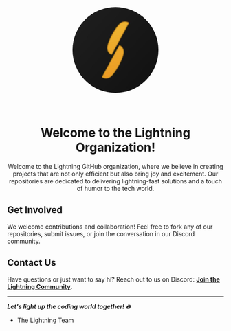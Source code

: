 <div align="center">
  <a href="https://discord.gg/uUFGqVFenD"><img src="../assets/pfp.jpg" height="200" alt="Lightning Logo" style="border-radius:50%"></a>
</div>

<h1 align="center">
  <br>
  Welcome to the Lightning Organization!
</h1>

<p align="center">Welcome to the Lightning GitHub organization, where we believe in creating projects that are not only efficient but also bring joy and excitement. Our repositories are dedicated to delivering lightning-fast solutions and a touch of humor to the tech world.</p>

## Get Involved
We welcome contributions and collaboration! Feel free to fork any of our repositories, submit issues, or join the conversation in our Discord community.

## Contact Us
Have questions or just want to say hi? Reach out to us on Discord: **[Join the Lightning Community](https://discord.gg/uUFGqVFenD)**.

---

***Let's light up the coding world together! 🔥***
- The Lightning Team
